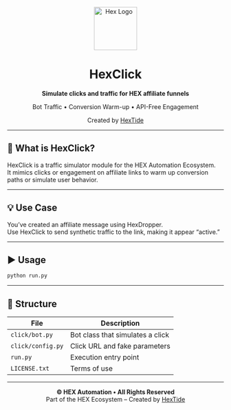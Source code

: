
<p align="center">
  <img src="https://github.com/HexTide.png" width="100" alt="Hex Logo"/>
</p>

<h1 align="center">HexClick</h1>
<p align="center"><strong>Simulate clicks and traffic for HEX affiliate funnels</strong></p>
<p align="center">
Bot Traffic • Conversion Warm-up • API-Free Engagement
</p>
<p align="center">
Created by <a href="https://github.com/HexTide">HexTide</a>
</p>

---

## 🚀 What is HexClick?

HexClick is a traffic simulator module for the HEX Automation Ecosystem.  
It mimics clicks or engagement on affiliate links to warm up conversion paths or simulate user behavior.

---

## 💡 Use Case

You’ve created an affiliate message using HexDropper.  
Use HexClick to send synthetic traffic to the link, making it appear “active.”

---

## ▶️ Usage

```bash
python run.py
```

---

## 📁 Structure

| File | Description |
|------|-------------|
| `click/bot.py` | Bot class that simulates a click |
| `click/config.py` | Click URL and fake parameters |
| `run.py` | Execution entry point |
| `LICENSE.txt` | Terms of use |

---

<p align="center">
  <strong>© HEX Automation • All Rights Reserved</strong><br/>
  Part of the HEX Ecosystem – Created by <a href="https://github.com/HexTide">HexTide</a>
</p>
